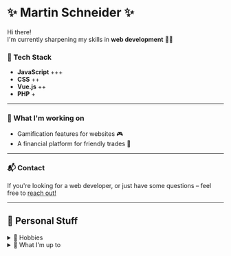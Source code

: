 # ✨ Martin Schneider ✨

Hi there!  
I'm currently sharpening my skills in **web development** 🧙‍♂️

### 🚀 Tech Stack
- **JavaScript** +++
- **CSS** ++
- **Vue.js** ++
- **PHP** +

---

### 💼 What I'm working on

- Gamification features for websites 🎮  
- A financial platform for friendly trades 💸

---

### 📬 Contact

If you're looking for a web developer, or just have some questions – feel free to [reach out!](mailto:schnmart@hotmail.de)

---

## 🎯 Personal Stuff

<details>
<summary>🎾 Hobbies</summary>

- Volleyball  
- Gaming  
- Swimming  
</details>

<details>
<summary>🧠 What I'm up to</summary>

- 🌱 Learning more about web development and modern frontend techniques  
</details>
